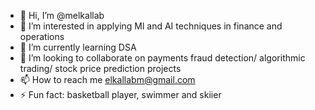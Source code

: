 - 👋 Hi, I’m @melkallab
- 👀 I’m interested in applying Ml and AI techniques in finance and operations
- 🌱 I’m currently learning DSA 
- 💞️ I’m looking to collaborate on payments fraud detection/ algorithmic trading/ stock price prediction projects
- 📫 How to reach me elkallabm@gmail.com
- ⚡ Fun fact: basketball player, swimmer and skiier

<!---
melkallab/melkallab is a ✨ special ✨ repository because its `README.md` (this file) appears on your GitHub profile.
You can click the Preview link to take a look at your changes.
--->
